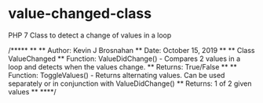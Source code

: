 # value-changed-class
PHP 7 Class to detect a change of values in a loop

/*****
 **
 ** Author: Kevin J Brosnahan
 ** Date: October 15, 2019
 **
 ** Class ValueChanged
 ** Function: ValueDidChange() - Compares 2 values in a loop and detects when the values change.
 ** Returns: True/False
 **
 ** Function: ToggleValues() - Returns alternating values. Can be used separately or in conjunction with ValueDidChange()
 ** Returns: 1 of 2 given values
 **
 ****/
